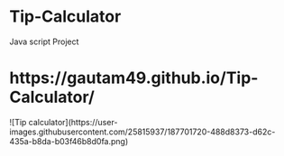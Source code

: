 # Tip-Calculator
Java script Project
<h1> https://gautam49.github.io/Tip-Calculator/</h1>
![Tip calculator](https://user-images.githubusercontent.com/25815937/187701720-488d8373-d62c-435a-b8da-b03f46b8d0fa.png)
